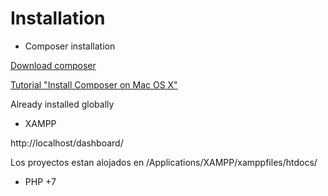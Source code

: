 # Installation

- Composer installation

[Download composer](https://getcomposer.org/)

[Tutorial "Install Composer on Mac OS X"](https://www.youtube.com/watch?v=pXV7XGiDvLs)

Already installed globally

- XAMPP

http://localhost/dashboard/

Los proyectos estan alojados en  /Applications/XAMPP/xamppfiles/htdocs/
- PHP +7
